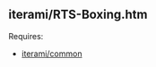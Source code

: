 iterami/RTS-Boxing.htm
----------------------

Requires:
* [iterami/common](https://github.com/iterami/common)
